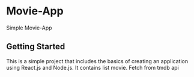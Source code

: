 # Movie-App
Simple Movie-App
## Getting Started
This is a simple project that includes the basics of creating an application using React.js and Node.js.
It contains list movie.
Fetch from tmdb api
